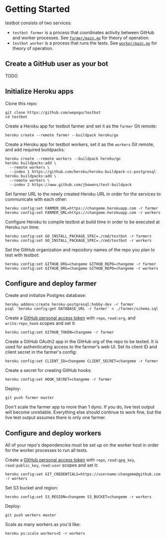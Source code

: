 # Getting Started

testbot consists of two services:

* `testbot farmer` is a process that coordinates activity between GitHub
  and worker processes.
  See [`farmer/main.go`](farmer/main.go) for theory of operation.
* `testbot worker` is a process that runs the tests.
  See [`worker/main.go`](worker/main.go) for theory of operation.

## Create a GitHub user as your bot

TODO

## Initialize Heroku apps

Clone this repo:

```
git clone https://github.com/wepogo/testbot
cd testbot
```

Create a Heroku app for testbot farmer
and set it as the `farmer` Git remote:

```
heroku create --remote farmer --buildpack heroku/go
```

Create a Heroku app for testbot workers,
set it as the `workers` Git remote,
and add required buildpacks:

```
heroku create --remote workers --buildpack heroku/go
heroku buildpacks:add \
  --remote workers \
  --index 1 https://github.com/heroku/heroku-buildpack-ci-postgresql
heroku buildpacks:add \
  --remote workers \
  --index 2 https://www.github.com/jbowens/test-buildpack
```

Set farmer URL to the newly created Heroku URL
in order for the services to communicate with each other:

```
heroku config:set FARMER_URL=https://changeme.herokuapp.com -r farmer
heroku config:set FARMER_URL=https://changeme.herokuapp.com -r workers
```

Configure Heroku to compile testbot at build time
in order to be executed at Heroku run time:

```
heroku config:set GO_INSTALL_PACKAGE_SPEC=./cmd/testbot -r farmers
heroku config:set GO_INSTALL_PACKAGE_SPEC=./cmd/testbot -r workers
```

Set the GitHub organization and repository names of the repo
you plan to test with testbot:

```
heroku config:set GITHUB_ORG=changeme GITHUB_REPO=changeme -r farmer
heroku config:set GITHUB_ORG=changeme GITHUB_REPO=changeme -r workers
```

## Configure and deploy farmer

Create and initialize Postgres database:

```
heroku addons:create heroku-postgresql:hobby-dev -r farmer
psql `heroku config:get DATABASE_URL -r farmer` < ./farmer/schema.sql
```

Create a [GitHub personal access token](https://github.com/settings/tokens)
with `repo`, `read:org`, and `write:repo_hook` scopes and set it:

```
heroku config:set GITHUB_TOKEN=changeme -r farmer
```

Create a GitHub OAuth2 app in the GitHub org of the repo to be tested.
It is used for authenticating access to the farmer's web UI.
Set its client ID and client secret in the farmer's config:

```
heroku config:set CLIENT_ID=changeme CLIENT_SECRET=changeme -r farmer
```

Create a secret for creating GitHub hooks:

```
heroku config:set HOOK_SECRET=changeme -r farmer
```

Deploy:

```
git push farmer master
```

Don't scale the farmer app to more than 1 dyno.
If you do, live test output will become unreliable.
Everything else should continue to work fine, but
the live test output assumes there is only one farmer.

## Configure and deploy workers

All of your repo's dependencies must be set up on the worker host
in order for the worker processes to run all tests.

Create a [GitHub personal access token](https://github.com/settings/tokens)
with `repo`, `read:gpg_key`, `read:public_key`, `read:user` scopes and set it:

```
heroku config:set GIT_CREDENTIALS=https://username:changeme@github.com -r workers
```

Set S3 bucket and region:

```
heroku config:set S3_REGION=changeme S3_BUCKET=changeme -r workers
```

Deploy:

```
git push workers master
```

Scale as many workers as you'd like:

```
heroku ps:scale workers=5 -r workers
```

